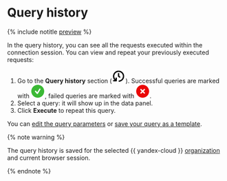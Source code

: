 # Query history

{% include notitle [preview](../../_includes/note-preview-by-request.md) %}

In the query history, you can see all the requests executed within the connection session. You can view and repeat your previously executed requests:

1. Go to the **Query history** section (![image](../../_assets/console-icons/clock-arrow-rotate-left.svg)). Successful queries are marked with ![image](../../_assets/websql/success.svg), failed queries are marked with ![image](../../_assets/websql/failed.svg).
1. Select a query: it will show up in the data panel.
1. Click **Execute** to repeat this query.

You can [edit the query parameters](query-executor.md) or [save your query as a template](templates.md).

{% note warning %}

The query history is saved for the selected {{ yandex-cloud }} [organization](../../organization/concepts/manage-services.md) and current browser session.

{% endnote %}


